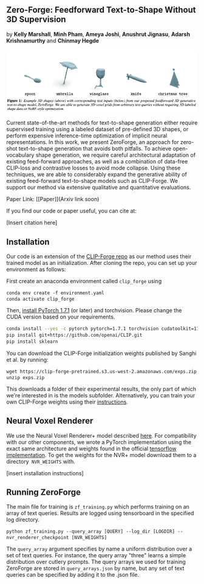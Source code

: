 

## Zero-Forge: Feedforward Text-to-Shape Without 3D Supervision
by **Kelly Marshall**, **Minh Pham**, **Ameya Joshi**, **Anushrut Jignasu**, **Adarsh Krishnamurthy** and **Chinmay Hegde**

![CLIP](/images/main.png)

Current state-of-the-art methods for text-to-shape generation either require supervised training using a labeled dataset of pre-defined 3D shapes, or perform expensive inference-time optimization of implicit neural representations. In this work, we present ZeroForge, an approach for zero-shot text-to-shape generation that avoids both pitfalls. To achieve open-vocabulary shape generation, we require careful architectural adaptation of existing feed-forward approaches, as well as a combination of data-free CLIP-loss and contrastive losses to avoid mode collapse. Using these techniques, we are able to considerably expand the generative ability of existing feed-forward text-to-shape models such as CLIP-Forge. We support our method via extensive qualitative and quantitative evaluations.

Paper Link: [[Paper]](Arxiv link soon)

If you find our code or paper useful, you can cite at:

[Insert citation here]

## Installation

Our code is an extension of the [CLIP-Forge repo](https://github.com/AutodeskAILab/Clip-Forge) as our method uses their trained model as an initialization. After cloning the repo, you can set up your environment as follows:


First create an anaconda environment called `clip_forge` using
```
conda env create -f environment.yaml
conda activate clip_forge
```

Then, [install PyTorch 1.7.1](https://pytorch.org/get-started/locally/) (or later) and torchvision. Please change the CUDA version based on your requirements. 

```bash
conda install --yes -c pytorch pytorch=1.7.1 torchvision cudatoolkit=11.0
pip install git+https://github.com/openai/CLIP.git
pip install sklearn
```

You can download the CLIP-Forge initialization weights published by Sanghi et al. by running:

```
wget https://clip-forge-pretrained.s3.us-west-2.amazonaws.com/exps.zip
unzip exps.zip
```
This downloads a folder of their experimental results, the only part of which we're interested in is the models subfolder. Alternatively, you can train your own CLIP-Forge weights using their [instructions](https://github.com/AutodeskAILab/Clip-Forge). 

## Neural Voxel Renderer

We use the Neural Voxel Renderer+ model described [here](https://arxiv.org/abs/1912.04591). For compatibility with our other components, we wrote a PyTorch implementation using the exact same architecture and weights found in the official [tensorflow implementation](https://github.com/tensorflow/graphics/tree/master/tensorflow_graphics/projects/neural_voxel_renderer). To get the weights for the NVR+ model download them to a directory` NVR_WEIGHTS` with.

[insert installation instructions] 

## Running ZeroForge
The main file for training is `zf_training.py` which performs training on an array of text queries. Results are logged using tensorboard in the specified log directory.

```
python zf_training.py --query_array [QUERY] --log_dir [LOGDIR] --nvr_renderer_checkpoint [NVR_WEIGHTS]
```
The `query_array` argument specifies by name a uniform distribution over a set of text queries. For instance, the query array "three" learns a simple distribution over cutlery prompts. The query arrays we used for training ZeroForge are stored in `query_arrays.json` by name, but any set of text queries can be specified by adding it to the .json file.





